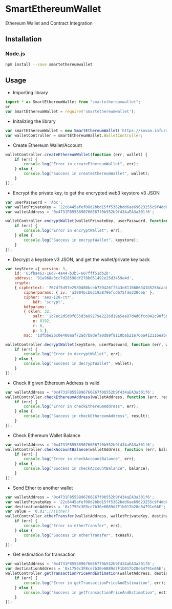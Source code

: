 # SmartEthereumWallet
Ethereum Wallet and Contract Integration


<!-- [![NPM version][npm-image]][npm-url] [![Build Status][travis-image]][travis-url] -->


## Installation

### Node.js

```bash
npm install --save smartethereumwallet
```

## Usage
- Importing library

```js
import * as SmartEthereumWallet from "smartethereumwallet";	
or
var SmartEthereumWallet = require('smartethereumwallet');
```

- Initalizing the library 

```js
var smartEthereumWallet = new SmartEthereumWallet('https://kovan.infura.io/kixyOXvZF8wkkqqryELG');
var walletController = smartEthereumWallet.WalletController;
```

- Create Ethereum Wallet/Account 

```js
walletController.createEthereumWallet(function (err, wallet) {
    if (err) {
        console.log("Error in createEthereumWallet", err);
    } else {
        console.log("Success in createEthereumWallet", wallet);
    }
});
```



- Encrypt the private key, to get the encrypted web3 keystore v3 JSON

```js
var userPassword = 'Abc';
var walletPrivateKey = '22c8445afef08d2bbd15ff5362bdd6ae69623255c9f4dd0d29c316ee0754c222';
var walletAddress = '0x4731F8558896766E67f0b552b9f434aEA3a301f6';

walletController.encryptWallet(walletPrivateKey, userPassword, function (err, keystore) {
    if (err) {
        console.log("Error in encryptWallet", err);
    } else {
        console.log("Success in encryptWallet", keystore);
    }
});
```

- Decrypt a keystore v3 JSON, and get the wallet/private key back

```js
var keyStore ={ version: 3,
    id: '65fba463-16d7-4a44-b3b5-607fff51db2b',
    address: '91a968a3cc7d28598df278b051492e25d3459e4d',
    crypto:
    { ciphertext: '767df5d97e2980d80bceb720426ff543e8116606341b5256caab7eb71f3321ec',
        cipherparams: { iv: 'a3904bcb6319a879efcd675fde320ceb' },
        cipher: 'aes-128-ctr',
            kdf: 'scrypt',
        kdfparams:
        { dklen: 32,
            salt: '1c7ec2d5d0f655d3a09279e2226d19a5ea87d4d6fcc042c90f58cddbcbb2f2a0',
            n: 8192,
            r: 8,
            p: 1 },
        mac: '1dfbbe2bc0e400aaf72ad7b8defa0d89f8110bab216766a412116eabc68890a9' } };

walletController.decryptWallet(keyStore, userPassword, function (err, wallet) {
    if (err) {
        console.log("Error in decryptWallet", err);
    } else {
        console.log("Success in decryptWallet", wallet);
    }
});
```


- Check if given Ethereum Address is valid

```js
var walletAddress = '0x4731F8558896766E67f0b552b9f434aEA3a301f6';
walletController.checkEthereumAddress(walletAddress, function (err, result) {
    if (err) {
        console.log("Error in checkEthereumAddress", err);
    } else {
        console.log("Success in checkEthereumAddress", result);
    }
});
```


- Check Ethereum Wallet Balance

```js
var walletAddress = '0x4731F8558896766E67f0b552b9f434aEA3a301f6';
walletController.checkAccountBalance(walletAddress, function (err, balance) {
    if (err) {
        console.log("Error in checkAccountBalance", err);
    } else {
        console.log("Success in checkAccountBalance", balance);
    }
});
```


- Send Ether to another wallet

```js
var walletAddress = '0x4731F8558896766E67f0b552b9f434aEA3a301f6';
var walletPrivateKey = '22c8445afef08d2bbd15ff5362bdd6ae69623255c9f4dd0d29c316ee0754c222';
var destinationAddress = '0x1750c3F8ce7b30e6B89d7F1b017b28e64791e0AE';
var value = '0.01';//(Ether)
walletController.etherTransfer(walletAddress, walletPrivateKey, destinationAddress, value, function (err, txHash) {
    if (err) {
        console.log("Error in etherTransfer", err);
    } else {
        console.log("Success in etherTransfer", txHash);
    }
});
```


- Get estimation for transaction

```js
var walletAddress = '0x4731F8558896766E67f0b552b9f434aEA3a301f6';
var destinationAddress = '0x1750c3F8ce7b30e6B89d7F1b017b28e64791e0AE';
walletController.getTransactionPriceAndEstimation(walletAddress, destinationAddress, function (err, estimate) {
    if (err) {
        console.log("Error in getTransactionPriceAndEstimation", err);
    } else {
        console.log("Success in getTransactionPriceAndEstimation", estimate);
    }
});
```
